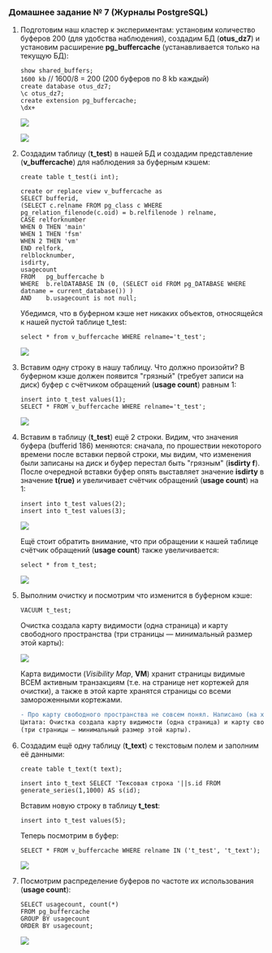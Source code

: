 ### Домашнее задание № 7 (Журналы PostgreSQL)

1. Подготовим наш кластер к экспериментам: установим количество буферов 200 (для удобства наблюдения),
   создадим БД (<b>otus_dz7</b>) и установим расширение <b>pg_buffercache</b> (устанавливается только на текущую БД):

	`show shared_buffers;`  
	`1600 kb` // 1600/8 = 200 (200 буферов по 8 kb каждый)    
	`create database otus_dz7;`  
	`\c otus_dz7;`  
	`create extension pg_buffercache;`  
	`\dx+` 

	![](pics/dz7/1_create_ext.PNG)   

	![](pics/dz7/1_set_DB.PNG)

2. Создадим таблицу (<b>t_test</b>) в нашей БД и создадим представление (<b>v_buffercache</b>) для наблюдения за буферным кэшем:  

	`create table t_test(i int);`  

	`create or replace view v_buffercache as`  
	`SELECT bufferid,`  
		`(SELECT c.relname FROM pg_class c WHERE  pg_relation_filenode(c.oid) = b.relfilenode ) relname,`  
		`CASE relforknumber`  
			`WHEN 0 THEN 'main'`  
			`WHEN 1 THEN 'fsm'`  
			`WHEN 2 THEN 'vm'`  
		`END relfork,`  
		`relblocknumber,`  
		`isdirty,`  
		`usagecount`  
	`FROM   pg_buffercache b`  
	`WHERE  b.relDATABASE IN (0, (SELECT oid FROM pg_DATABASE WHERE datname = current_database()) )`  
	`AND    b.usagecount is not null;`  

   Убедимся, что в буферном кэше нет никаких объектов, относящейся к нашей пустой таблице t_test:
  
	`select * from v_buffercache WHERE relname='t_test';`  

	![](pics/dz7/2_cr_view.PNG)

3. Вставим одну строку в нашу таблицу. Что должно произойти? В буферном кэше должен появится "грязный" (требует записи на диск) буфер с счётчиком обращений
   (<b>usage count</b>) равным 1:

	`insert into t_test values(1);`  
	`SELECT * FROM v_buffercache WHERE relname='t_test';`

	![](pics/dz7/3_ins_one_row.PNG)

4. Вставим в таблицу (<b>t_test</b>) ещё 2 строки. Видим, что значения буфера (bufferid 186) меняются: сначала, по прошествии некоторого времени после вставки первой строки, мы
 видим, что изменения были записаны на диск и буфер перестал быть "грязным" (<b>isdirty f</b>). После очередной вставки буфер опять выставляет значение <b>isdirty</b> в  значение <b>t(rue)</b> и увеличивает счётчик обращений (<b>usage count</b>) на 1:

	`insert into t_test values(2);`  
	`insert into t_test values(3);`  

	![](pics/dz7/3_ins_2_rows.PNG)
	
   Ещё стоит обратить внимание, что при обращении к нашей таблице счётчик обращений (<b>usage count</b>) также увеличивается:

	`select * from t_test;`

	![](pics/dz7/3_sel_t_test.PNG)

5. Выполним очистку и посмотрим что изменится в буферном кэше:

	`VACUUM t_test;`

   Очистка создала карту видимости (одна страница) и карту свободного пространства (три страницы — минимальный размер этой карты):

	![](pics/dz7/3_vacuum_t_test.PNG) 
	
   Карта видимости (<i>Visibility Map</i>, <b>VM</b>) хранит страницы видимые ВСЕМ активным транзакциям (т.е. на странице нет кортежей для очистки), а также в этой
карте хранятся страницы со всеми замороженными кортежами.  
	```diff
	- Про карту свободного пространства не совсем понял. Написано (на хабре), что создаётся 3 (три) файла .fsm.  
	Цитата: Очистка создала карту видимости (одна страница) и карту свободного пространства  
	(три страницы — минимальный размер этой карты).

6. Создадим ещё одну таблицу (<b>t_text</b>) с текстовым полем и заполним её данными:

	`create table t_text(t text);`

	`insert into t_text SELECT 'Тексовая строка '||s.id FROM generate_series(1,1000) AS s(id);`

   Вставим новую строку в таблицу <b>t_test</b>:

	`insert into t_test values(5);`

   Теперь посмотрим в буфер:

	`SELECT * FROM v_buffercache WHERE relname IN ('t_test', 't_text');`

	![](pics/dz7/4_buff_2tbl_1.PNG)

7. Посмотрим распределение буферов по частоте их использования (<b>usage count</b>):

	`SELECT usagecount, count(*)`  
	`FROM pg_buffercache`  
	`GROUP BY usagecount`  
	`ORDER BY usagecount;`

	![](pics/dz7/4_buff_count.PNG)
